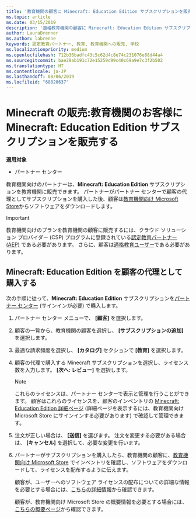 ```yaml
---
title: '教育機関の顧客に Minecraft: Education Edition サブスクリプションを販売する'
ms.topic: article
ms.date: 03/15/2019
description: '適格教育機関の顧客に Minecraft: Education Edition サブスクリプションを販売します。'
author: LauraBrenner
ms.author: labrenne
keywords: 認定教育パートナー, 教育, 教育機関への販売, 学校
ms.localizationpriority: medium
ms.openlocfilehash: 712b36badfc43c5c62d4c8e74c231076e88d44a4
ms.sourcegitcommit: bae29ab191c72e15259d99c40c69a9e7c3f2b502
ms.translationtype: HT
ms.contentlocale: ja-JP
ms.lasthandoff: 08/06/2019
ms.locfileid: "68820637"
---
```

# <a name="sell-minecraft-education-edition-subscriptions-to-education-customers"></a>Minecraft の販売:教育機関のお客様に Minecraft: Education Edition サブスクリプションを販売する

**適用対象**

-  パートナー センター

教育機関向けのパートナーは、**Minecraft: Education Edition** サブスクリプションを教育機関に販売できます。 パートナーがパートナー センターで顧客の代理としてサブスクリプションを購入した後、顧客は[教育機関向け Microsoft Store](https://educationstore.microsoft.com)からソフトウェアをダウンロードします。 

>[!IMPORTANT]
>教育機関向けのプランを教育機関の顧客に販売するには、クラウド ソリューション プロバイダー (CSP) プログラムに登録されている[認定教育パートナー (AEP)](https://www.mepn.com) である必要があります。 さらに、顧客は[適格教育ユーザー](https://www.microsoftvolumelicensing.com/DocumentSearch.aspx?Mode=3&DocumentTypeId=7)である必要があります。  

 
## <a name="buy-minecraft-education-edition-on-behalf-of-your-customer"></a>**Minecraft: Education Edition** を顧客の代理として購入する

次の手順に従って、**Minecraft: Education Edition** サブスクリプションを[パートナー センター](https://partnercenter.microsoft.com/pcv/dashboard/overview
) (サインインが必要) で購入します。

  1.  パートナー センター メニューで、 **[顧客]** を選択します。
  
  2.  顧客の一覧から、教育機関の顧客を選択し、 **[サブスクリプションの追加]** を選択します。
  
  3.  最適な請求頻度を選択し、 **[カタログ]** セクションで **[教育]** を選択します。

  4.  顧客の代理で購入する Minecraft サブスクリプションを選択し、ライセンス数を入力します。 **[次へ: レビュー]** を選択します。

      >[!NOTE]
      >これらのライセンスは、パートナー センターで表示と管理を行うことができます。 顧客はこれらのライセンスを、顧客のインベントリの [Minecraft: Education Edition 詳細ページ](https://educationstore.microsoft.com/store/details/minecraft-education-edition/9nblggh4r2r6) (詳細ページを表示するには、教育機関向け Microsoft Store にサインインする必要があります) で確認して管理できます。 

  5.  注文が正しい場合は、 **[送信]** を選びます。 注文を変更する必要がある場合は、 **[キャンセル]** を選択して、必要な変更を行います。   

  6.  パートナーがサブスクリプションを購入したら、教育機関の顧客に、[教育機関向け Microsoft Store](https://educationstore.microsoft.com) でインベントリを確認し、ソフトウェアをダウンロードして、ライセンスを配布するように伝えます。

      顧客が、ユーザーへのソフトウェア ライセンスの配布についての詳細な情報を必要とする場合には、[こちらの詳細情報](https://docs.microsoft.com/education/windows/school-get-minecraft#distribute-minecraft)から確認できます。  
  
      顧客が、教育機関向け Microsoft Store の概要情報を必要とする場合には、[こちらの概要ページ](https://docs.microsoft.com/microsoft-store/windows-store-for-business-overview)から確認できます。  

      

